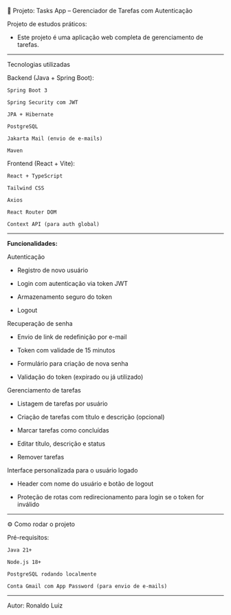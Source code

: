 📝 Projeto: Tasks App – Gerenciador de Tarefas com Autenticação

Projeto de estudos práticos:
  - Este projeto é uma aplicação web completa de gerenciamento de tarefas.

--- 
Tecnologias utilizadas

Backend (Java + Spring Boot):

    Spring Boot 3

    Spring Security com JWT

    JPA + Hibernate

    PostgreSQL

    Jakarta Mail (envio de e-mails)

    Maven

Frontend (React + Vite):

    React + TypeScript

    Tailwind CSS

    Axios

    React Router DOM

    Context API (para auth global)

  ---

**Funcionalidades:**

Autenticação

  - Registro de novo usuário

  - Login com autenticação via token JWT

  - Armazenamento seguro do token

  - Logout

Recuperação de senha

  - Envio de link de redefinição por e-mail

  - Token com validade de 15 minutos

  - Formulário para criação de nova senha

  - Validação do token (expirado ou já utilizado)

Gerenciamento de tarefas

  - Listagem de tarefas por usuário

  - Criação de tarefas com título e descrição (opcional)

  - Marcar tarefas como concluídas

  - Editar título, descrição e status

  - Remover tarefas

Interface personalizada para o usuário logado

  - Header com nome do usuário e botão de logout

  - Proteção de rotas com redirecionamento para login se o token for inválido
  
  ---

⚙️ Como rodar o projeto

Pré-requisitos:

    Java 21+

    Node.js 18+

    PostgreSQL rodando localmente

    Conta Gmail com App Password (para envio de e-mails)


--- 

Autor: Ronaldo Luiz 